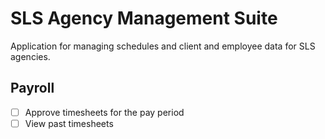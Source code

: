 # SLS Agency Management Suite

Application for managing schedules and client and employee data for SLS agencies.

## Payroll

- [ ] Approve timesheets for the pay period
- [ ] View past timesheets